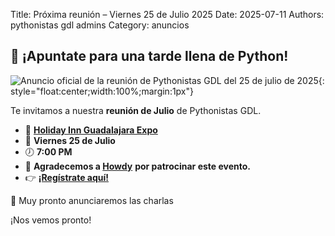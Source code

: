 Title: Próxima reunión – Viernes 25 de Julio 2025
Date: 2025-07-11
Authors: pythonistas gdl admins
Category: anuncios

## 🐍 ¡Apuntate para una tarde llena de Python!

![Anuncio oficial de la reunión de Pythonistas GDL del 25 de julio de 2025]({static}/images/250725/25062025_anuncio.png){: style="float:center;width:100%;margin:1px"}


Te invitamos a nuestra **reunión de Julio** de Pythonistas GDL.

- 📍 **[Holiday Inn Guadalajara Expo](https://maps.app.goo.gl/Lpa5T4sAwZxyKR1v6)**
- 📅 **Viernes 25 de Julio**
- 🕖 **7:00 PM**
- 🤠 **Agradecemos a [Howdy](https://www.howdylatam.com)** **por patrocinar este evento.**
- 👉 **[¡Regístrate aquí!](https://eventos.pythonistas-gdl.org/signup/3)**

🎤 Muy pronto anunciaremos las charlas  


¡Nos vemos pronto!